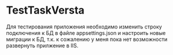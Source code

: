 # TestTaskVersta
Для тестирования приложения необходимо изменить строку подключения к БД в файле appsettings.json и настроить новые миграции к БД, т.к. к сожалению у меня пока
нет возможности развернуть прилжение в IIS.
